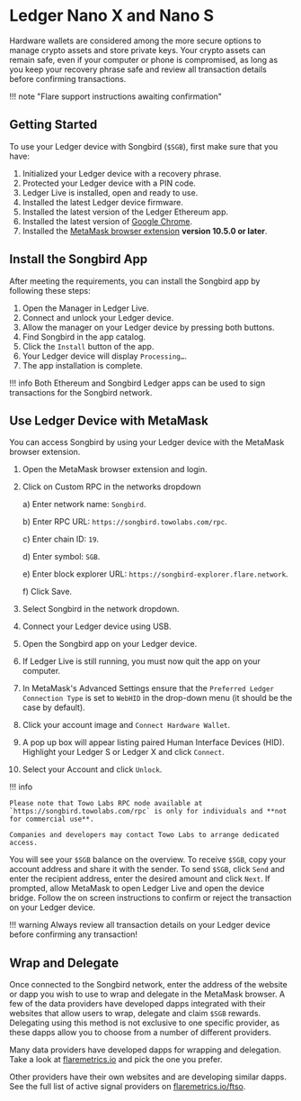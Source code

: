 # Ledger Nano X and Nano S

Hardware wallets are considered among the more secure options to manage crypto assets and store private keys.
Your crypto assets can remain safe, even if your computer or phone is compromised, as long as you keep your recovery phrase safe and review all transaction details before confirming transactions.

!!! note "Flare support instructions awaiting confirmation"

## Getting Started

To use your Ledger device with Songbird (`$SGB`), first make sure that you have:

1. Initialized your Ledger device with a recovery phrase.
2. Protected your Ledger device with a PIN code.
3. Ledger Live is installed, open and ready to use.
4. Installed the latest Ledger device firmware.
5. Installed the latest version of the Ledger Ethereum app.
6. Installed the latest version of [Google Chrome](https://www.google.com/chrome/).
7. Installed the [MetaMask browser extension](https://metamask.io/download.html) **version 10.5.0 or later**.

## Install the Songbird App

After meeting the requirements, you can install the Songbird app by following these steps:

1. Open the Manager in Ledger Live.
2. Connect and unlock your Ledger device.
3. Allow the manager on your Ledger device by pressing both buttons.
4. Find Songbird in the app catalog.
5. Click the `Install` button of the app.
6. Your Ledger device will display `Processing…`.
7. The app installation is complete.

!!! info
    Both Ethereum and Songbird Ledger apps can be used to sign transactions for the Songbird network.

## Use Ledger Device with MetaMask

You can access Songbird by using your Ledger device with the MetaMask browser extension.

1. Open the MetaMask browser extension and login.
2. Click on Custom RPC in the networks dropdown

    a) Enter network name: `Songbird`.

    b) Enter RPC URL: `https://songbird.towolabs.com/rpc`.

    c) Enter chain ID: `19`.

    d) Enter symbol: `SGB`.

    e) Enter block explorer URL: `https://songbird-explorer.flare.network`.

    f) Click Save.

3. Select Songbird in the network dropdown.
4. Connect your Ledger device using USB.
5. Open the Songbird app on your Ledger device.
6. If Ledger Live is still running, you must now quit the app on your computer.
7. In MetaMask's Advanced Settings ensure that the `Preferred Ledger Connection Type` is set to `WebHID` in the drop-down menu (it should be the case by default).
8. Click your account image and `Connect Hardware Wallet`.
9. A pop up box will appear listing paired Human Interface Devices (HID). Highlight your Ledger S or Ledger X and click `Connect`.
10. Select your Account and click `Unlock`.

!!! info

    Please note that Towo Labs RPC node available at `https://songbird.towolabs.com/rpc` is only for individuals and **not for commercial use**.

    Companies and developers may contact Towo Labs to arrange dedicated access.

You will see your `$SGB` balance on the overview.
To receive `$SGB`, copy your account address and share it with the sender.
To send `$SGB`, click `Send` and enter the recipient address, enter the desired amount and click `Next`.
If prompted, allow MetaMask to open Ledger Live and open the device bridge.
Follow the on screen instructions to confirm or reject the transaction on your Ledger device.

!!! warning
    Always review all transaction details on your Ledger device before confirming any transaction!

## Wrap and Delegate

Once connected to the Songbird network, enter the address of the website or dapp you wish to use to wrap and delegate in the MetaMask browser.
A few of the data providers have developed dapps integrated with their websites that allow users to wrap, delegate and claim `$SGB` rewards.
Delegating using this method is not exclusive to one specific provider, as these dapps allow you to choose from a number of different providers.

Many data providers have developed dapps for wrapping and delegation.
Take a look at [flaremetrics.io](https://flaremetrics.io/) and pick the one you prefer.

Other providers have their own websites and are developing similar dapps.
See the full list of active signal providers on [flaremetrics.io/ftso](https://flaremetrics.io/ftso).
